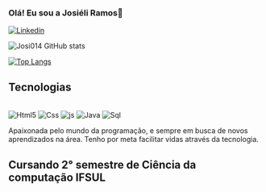 ### Olá! Eu sou a Josiéli Ramos👋

[![Linkedin](https://img.shields.io/badge/LinkedIn-0077B5?style=for-the-badge&logo=linkedin&logoColor=white)](https://www.linkedin.com/in/josieli-de-souza-de-ramos-dev)

![Josi014 GitHub stats](https://github-readme-stats.vercel.app/api?username=Josi014&show_icons=true&theme=dracula)

[![Top Langs](https://github-readme-stats.vercel.app/api/top-langs/?username=Josi014)](https://github.com/Josi014/github-readme-stats)

## Tecnologias

<div style="display: inline_block"><br/>
  <img aling="center" alt="Html5"  src="https://img.shields.io/badge/HTML5-E34F26?style=for-the-badge&logo=html5&logoColor=white"/>
  <img aling="center" alt="Css"  src="https://img.shields.io/badge/CSS3-1572B6?style=for-the-badge&logo=css3&logoColor=white"/>
  <img aling="center" alt="js"  src="https://img.shields.io/badge/JavaScript-F7DF1E?style=for-the-badge&logo=javascript&logoColor=black"/>
  <img aling="center" alt="Java"  src="https://img.shields.io/badge/Java-ED8B00?style=for-the-badge&logo=openjdk&logoColor=white"/>
  <img aling="center" alt="Sql"  src="https://img.shields.io/badge/Java-ED8B00?style=for-the-badge&logo=openjdk&logoColor=white"/>
</div>


Apaixonada pelo mundo da programação, e sempre em busca de novos aprendizados na área. Tenho por meta facilitar vidas através da tecnologia.

## Cursando 2° semestre de Ciência da computação IFSUL


